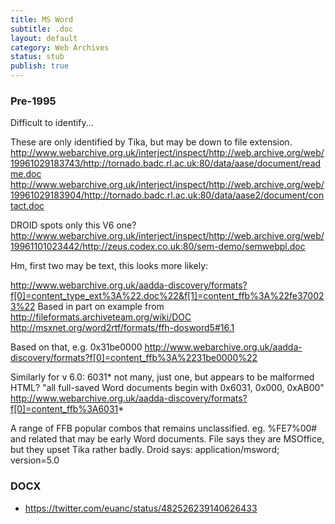 ```yaml
---
title: MS Word
subtitle: .doc
layout: default
category: Web Archives
status: stub
publish: true
---
```


### Pre-1995 ###
Difficult to identify...

These are only identified by Tika, but may be down to file extension.
http://www.webarchive.org.uk/interject/inspect/http://web.archive.org/web/19961029183743/http://tornado.badc.rl.ac.uk:80/data/aase/document/readme.doc
http://www.webarchive.org.uk/interject/inspect/http://web.archive.org/web/19961029183904/http://tornado.badc.rl.ac.uk:80/data/aase2/document/contact.doc

DROID spots only this V6 one?
http://www.webarchive.org.uk/interject/inspect/http://web.archive.org/web/19961101023442/http://zeus.codex.co.uk:80/sem-demo/semwebpl.doc

Hm, first two may be text, this looks more likely:

http://www.webarchive.org.uk/aadda-discovery/formats?f[0]=content_type_ext%3A%22.doc%22&f[1]=content_ffb%3A%22fe370023%22
Based in part on example from 
http://fileformats.archiveteam.org/wiki/DOC
http://msxnet.org/word2rtf/formats/ffh-dosword5#16.1

Based on that, e.g. 0x31be0000
http://www.webarchive.org.uk/aadda-discovery/formats?f[0]=content_ffb%3A%2231be0000%22

Similarly for v 6.0: 6031* not many, just one, but appears to be malformed HTML?
"all full-saved Word documents begin with 0x6031, 0x000, 0xAB00"
http://www.webarchive.org.uk/aadda-discovery/formats?f[0]=content_ffb%3A6031*

A range of FFB popular combos that remains unclassified. eg. %FE7%00# and related that may be early Word documents.
File says they are MSOffice, but they upset Tika rather badly.
Droid says: application/msword; version=5.0

### DOCX ###
* https://twitter.com/euanc/status/482526239140626433

